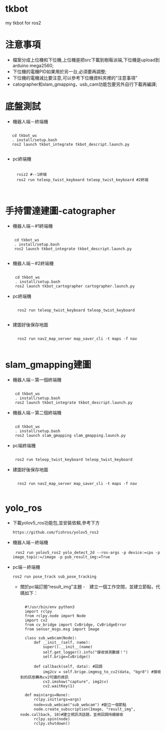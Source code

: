 # tkbot
 my tkbot for ros2
 # 注意事項
  - 檔案分成上位機和下位機,上位機是把src下載到樹莓派端,下位機是upload到arduino mega2560;
  - 下位機的電機PID如果用於另一台,必須要再調整;
  - 下位機的電機減比要注意,可以參考下位機資料夾裡的"注意事項"
  - catographer和slam_gmapping，usb_cam功能包要另外自行下載再編譯;
# 底盤測試
 - 機器人端－終端機
  <pre><code>
   cd tkbot_ws
   . install/setup.bash
   ros2 launch tkbot_integrate tkbot_descript.launch.py
  </code></pre>
 - pc終端機
  <pre>
   <code>
     rviz2 #--1終端
     ros2 run teleop_twist_keyboard teleop_twist_keyboard #2終端
   </code>
  </pre>
 # 手持雷達建圖-catographer
  - 機器人端－#1終端機
   <pre><code>
    cd tkbot_ws
    . install/setup.bash
    ros2 launch tkbot_integrate tkbot_descript.launch.py
   </code></pre>
  - 機器人端－#2終端機
    <pre><code>
     cd tkbot_ws
     . install/setup.bash
     ros2 launch tkbot_cartographer cartographer.launch.py
    </code></pre>
  - pc終端機
    <pre><code>
      ros2 run teleop_twist_keyboard teleop_twist_keyboard
     </code></pre>
  - 建圖好後保存地圖
     <pre><code>
      ros2 run nav2_map_server map_saver_cli -t maps -f nav
     </code></pre>
 # slam_gmapping建圖
  - 機器人端－第一個終端機
    <pre><code>
     cd tkbot_ws
     . install/setup.bash
     ros2 launch tkbot_integrate tkbot_descript.launch.py
    </code></pre>
  - 機器人端－第二個終端機
    <pre><code>
     cd tkbot_ws
     . install/setup.bash
     ros2 launch slam_gmapping slam_gmapping.launch.py
    </code></pre>
  - pc端終端機
    <pre><code>
     ros2 run teleop_twist_keyboard teleop_twist_keyboard
    </code></pre>
  - 建圖好後保存地圖
     <pre><code>
      ros2 run nav2_map_server map_saver_cli -t maps -f nav
     </code></pre>

# yolo_ros
 - 下載yolov5_ros功能包,並安裝依賴,參考下方
   <pre><code>https://github.com/fishros/yolov5_ros2</code></pre>
 - 機器人端－終端機
   <pre>
    <code>ros2 run yolov5_ros2 yolo_detect_2d --ros-args -p device:=cpu -p image_topic:=/image -p pub_result_img:=True</code>
   </pre>
- pc端－終端機
  <pre><code>ros2 run pose_track sub_pose_tracking</code></pre>
  - 關於pc端訂閱“result_img”主題
    -　建立一個工作空間，並建立節點，代碼如下：
    <pre><code>
      #!/usr/bin/env python3
      import rclpy
      from rclpy.node import Node
      import cv2
      from cv_bridge import CvBridge, CvBridgeError
      from sensor_msgs.msg import Image
       
      class sub_webcam(Node):
          def __init__(self, name):
              super().__init__(name)
              self.get_logger().info("接收偵測數據！")
              self.brige=CvBridge()
      
          def callback(self, data): #回調
              img2cv = self.brige.imgmsg_to_cv2(data, "bgr8") #接收到的訊息轉為cv2可讀的資訊
              cv2.imshow("capture", img2cv)
              cv2.waitKey(1)
      
      def main(args=None):
          rclpy.init(args=args)
          node=sub_webcam("sub_webcam") #創立一個節點
          node.create_subscription(Image, "result_img", node.callback, 10)#建立視訊流話題，並用回調持續接收
          rclpy.spin(node)
          rclpy.shutdown()
    </code></pre>
  
